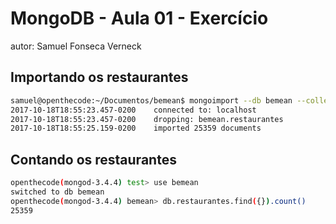 # MongoDB - Aula 01 - Exercício

autor: Samuel Fonseca Verneck

## Importando os restaurantes

```sh
samuel@openthecode:~/Documentos/bemean$ mongoimport --db bemean --collection restaurantes --drop restaurantes.json
2017-10-18T18:55:23.457-0200	connected to: localhost
2017-10-18T18:55:23.457-0200	dropping: bemean.restaurantes
2017-10-18T18:55:25.159-0200	imported 25359 documents
```
## Contando os restaurantes

```sh
openthecode(mongod-3.4.4) test> use bemean
switched to db bemean
openthecode(mongod-3.4.4) bemean> db.restaurantes.find({}).count()
25359
```
